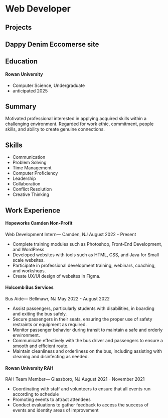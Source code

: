 # Web Developer

## Projects
Dappy Denim Eccomerse site
-

## Education
#### Rowan University
 - Computer Science, Undergraduate
 - anticipated 2025

## Summary
Motivated professional interested in applying acquired skills within a challenging environment. Regarded for work ethic, commitment, people skills, and ability to create genuine connections. 


## Skills
- Communication 
- Problem Solving  
- Time Management 
- Computer Proficiency
- Leadership
- Collaboration
- Conflict Resolution
- Creative Thinking



## Work Experience

#### Hopeworks Camden Non-Profit 
Web Development Intern— Camden, NJ
August 2022 - Present
- Complete training modules such as Photoshop, Front-End Development,
and WordPress
- Developed websites with tools such as HTML, CSS, and Java for Small
scale websites.
- Participate in professional development training, webinars, coaching,
and workshops.
- Create UX/UI design of websites in Figma.


#### Holcomb Bus Services
Bus Aide— Bellmawr, NJ
May 2022 - August 2022
 - Assist passengers, particularly students with disabilities, in boarding and exiting the bus safely.
 - Secure passengers in their seats, ensuring the proper use of safety restraints or equipment as required.
 - Monitor passenger behavior during transit to maintain a safe and orderly environment.
 - Communicate effectively with the bus driver and passengers to ensure a smooth and efficient route.
 - Maintain cleanliness and orderliness on the bus, including assisting with cleaning and disinfecting as needed.



#### Rowan University RAH
RAH Team Member— Glassboro, NJ
August 2021 - November 2021
 - Coordinating with staff and volunteers to ensure that all events run according to schedule
 - Promoting events  to attract attendees
 - Conduct evaluations to gather feedback to access the success of events and identity areas of improvement



